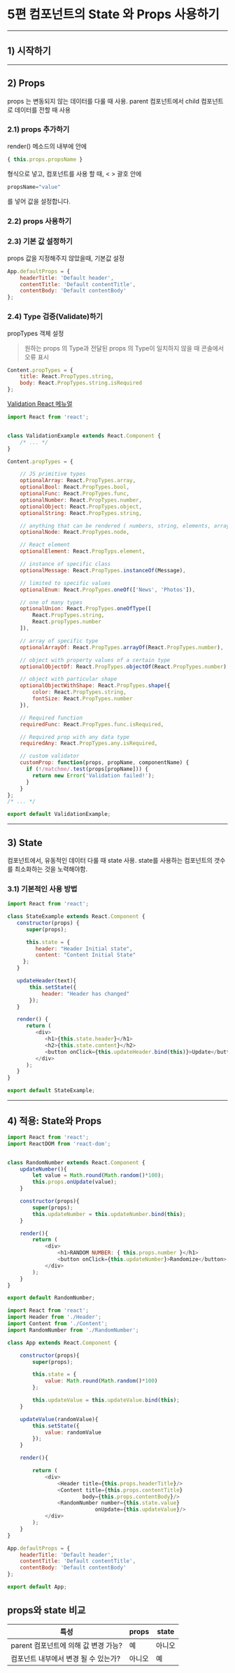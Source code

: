 # 5편 컴포넌트의 State 와 Props 사용하기
---
## 1) 시작하기
---
## 2) Props
props 는 변동되지 않는 데이터를 다룰 때 사용.
parent 컴포넌트에서 child 컴포넌트로 데이터를 전할 때 사용

### 2.1) props 추가하기
render() 메소드의 내부에 안에 
```js
{ this.props.propsName }
``` 
형식으로 넣고,
컴포넌트를 사용 할 때, < > 괄호 안에 
```js
propsName="value"
```
를 넣어 값을 설정합니다.

### 2.2) props 사용하기

### 2.3) 기본 값 설정하기
props 값을 지정해주지 않았을때, 기본값 설정
```js
App.defaultProps = {
    headerTitle: 'Default header',
    contentTitle: 'Default contentTitle',
    contentBody: 'Default contentBody'
};
```

### 2.4) Type 검증(Validate)하기
propTypes 객체 설정
> 원하는 props 의 Type과 전달된 props 의 Type이 일치하지 않을 때 콘솔에서 오류 표시

```js
Content.propTypes = {
    title: React.PropTypes.string,
    body: React.PropTypes.string.isRequired
};
```

[Validation React 메뉴얼](https://facebook.github.io/react/docs/components-and-props.html)

```js
import React from 'react';


class ValidationExample extends React.Component {
    /* ... */
}

Content.propTypes = {

    // JS primitive types
    optionalArray: React.PropTypes.array,
    optionalBool: React.PropTypes.bool,
    optionalFunc: React.PropTypes.func,
    optionalNumber: React.PropTypes.number,
    optionalObject: React.PropTypes.object,
    optionalString: React.PropTypes.string,

    // anything that can be rendered ( numbers, string, elements, array, fragment)
    optionalNode: React.PropTypes.node,

    // React element
    optionalElement: React.PropTyps.element,

    // instance of specific class
    optionalMessage: React.PropTypes.instanceOf(Message),

    // limited to specific values
    optionalEnum: React.PropTypes.oneOf(['News', 'Photos']),

    // one of many types
    optionalUnion: React.PropTypes.oneOfType([
        React.PropTypes.string,
        React.propTypes.number
    ]),

    // array of specific type
    optionalArrayOf: React.PropTypes.arrayOf(React.PropTypes.number),

    // object with property values of a certain type
    optionalObjectOf: React.PropTypes.objectOf(React.PropTypes.number),

    // object with particular shape
    optionalObjectWithShape: React.PropTypes.shape({
        color: React.PropTypes.string,
        fontSize: React.PropTypes.number
    }),

    // Required function
    requiredFunc: React.PropTypes.func.isRequired,

    // Required prop with any data type
    requiredAny: React.PropTypes.any.isRequired,

    // custom validator
    customProp: function(props, propName, componentName) {
      if (!/matchme/.test(props[propName])) {
        return new Error('Validation failed!');
      }
    }
};
/* ... */

export default ValidationExample;

```

---
## 3) State
컴포넌트에서, 유동적인 데이터 다룰 때 state 사용.
state를 사용하는 컴포넌트의 갯수를 최소화하는 것을 노력해야함.

### 3.1) 기본적인 사용 방법
```js
import React from 'react';

class StateExample extends React.Component {
   constructor(props) {
      super(props);

      this.state = {
         header: "Header Initial state",
         content: "Content Initial State"
     };
   }

   updateHeader(text){
       this.setState({
           header: "Header has changed"
       });
   }

   render() {
      return (
         <div>
            <h1>{this.state.header}</h1>
            <h2>{this.state.content}</h2>
            <button onClick={this.updateHeader.bind(this)}>Update</button>
         </div>
      );
   }
}

export default StateExample;
```

---
## 4) 적용: State와 Props
```js
import React from 'react';
import ReactDOM from 'react-dom';


class RandomNumber extends React.Component {
    updateNumber(){
        let value = Math.round(Math.random()*100);
        this.props.onUpdate(value);
    }

    constructor(props){
        super(props);
        this.updateNumber = this.updateNumber.bind(this);
    }

    render(){
        return (
            <div>
                <h1>RANDOM NUMBER: { this.props.number }</h1>
                <button onClick={this.updateNumber}>Randomize</button>
            </div>
        );
    }
}

export default RandomNumber;
```

```js
import React from 'react';
import Header from './Header';
import Content from './Content';
import RandomNumber from './RandomNumber';

class App extends React.Component {

    constructor(props){
        super(props);

        this.state = {
            value: Math.round(Math.random()*100)
        };

        this.updateValue = this.updateValue.bind(this);
    }

    updateValue(randomValue){
        this.setState({
            value: randomValue
        });
    }

    render(){

        return (                
            <div>
                <Header title={this.props.headerTitle}/>
                <Content title={this.props.contentTitle}
                        body={this.props.contentBody}/>
                <RandomNumber number={this.state.value}
                            onUpdate={this.updateValue}/>
            </div>
        );
    }
}

App.defaultProps = {
    headerTitle: 'Default header',
    contentTitle: 'Default contentTitle',
    contentBody: 'Default contentBody'
};

export default App;
```

## props와 state 비교
특성 | props | state
-|-|-
parent 컴포넌트에 의해 값 변경 가능? | 예 | 아니오
컴포넌트 내부에서 변경 될 수 있는가? | 아니오 | 예